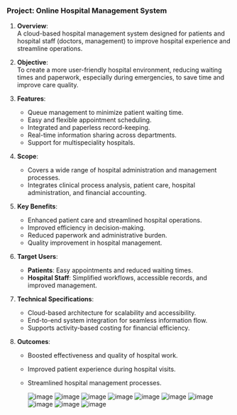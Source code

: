 

### Project: Online Hospital Management System

1. **Overview**:  
   A cloud-based hospital management system designed for patients and hospital staff (doctors, management) to improve hospital experience and streamline operations.

2. **Objective**:  
   To create a more user-friendly hospital environment, reducing waiting times and paperwork, especially during emergencies, to save time and improve care quality.

3. **Features**:  
   - Queue management to minimize patient waiting time.
   - Easy and flexible appointment scheduling.
   - Integrated and paperless record-keeping.
   - Real-time information sharing across departments.
   - Support for multispeciality hospitals.

4. **Scope**:  
   - Covers a wide range of hospital administration and management processes.
   - Integrates clinical process analysis, patient care, hospital administration, and financial accounting.

5. **Key Benefits**:  
   - Enhanced patient care and streamlined hospital operations.
   - Improved efficiency in decision-making.
   - Reduced paperwork and administrative burden.
   - Quality improvement in hospital management.

6. **Target Users**:  
   - **Patients**: Easy appointments and reduced waiting times.
   - **Hospital Staff**: Simplified workflows, accessible records, and improved management.

7. **Technical Specifications**:  
   - Cloud-based architecture for scalability and accessibility.
   - End-to-end system integration for seamless information flow.
   - Supports activity-based costing for financial efficiency.


8. **Outcomes**:  
   - Boosted effectiveness and quality of hospital work.
   - Improved patient experience during hospital visits.
   - Streamlined hospital management processes.

     ![image](https://github.com/user-attachments/assets/761052af-0b82-491b-94d5-8da7ac0a712f)
     ![image](https://github.com/user-attachments/assets/e1b8487b-a6e6-44b2-b430-80a5104bd1e4)
     ![image](https://github.com/user-attachments/assets/43597520-d58d-4879-be82-eeaf4b0e9ec1)
     ![image](https://github.com/user-attachments/assets/4181f9f7-7513-4e96-a650-e6f26ceb80be)
     ![image](https://github.com/user-attachments/assets/a7779403-d4d0-468a-b42c-fcdd0557667d)
     ![image](https://github.com/user-attachments/assets/6dc143d8-deb6-4c7c-ba05-a13327f4140c)
![image](https://github.com/user-attachments/assets/3bffb1b2-6789-4507-ab6e-27aef36349e6)
![image](https://github.com/user-attachments/assets/6f6f1699-03a8-4f0a-9818-257995ed085f)
![image](https://github.com/user-attachments/assets/a7779403-d4d0-468a-b42c-fcdd0557667d)
![image](https://github.com/user-attachments/assets/a64bb737-793a-4be4-96e2-bc9ed35323f8)

